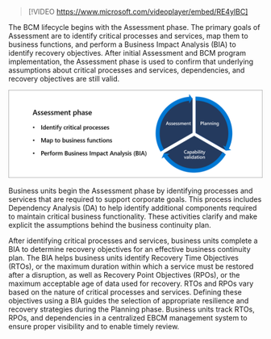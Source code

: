 > [!VIDEO https://www.microsoft.com/videoplayer/embed/RE4ylBC]

The BCM lifecycle begins with the Assessment phase. The primary goals of Assessment are to identify critical processes and services, map them to business functions, and perform a Business Impact Analysis (BIA) to identify recovery objectives. After initial Assessment and BCM program implementation, the Assessment phase is used to confirm that underlying assumptions about critical processes and services, dependencies, and recovery objectives are still valid.

![Assessment phase: - identify critical processes, - map to business functions, - perform business impact analysis](../media/assessment-phase.png)

Business units begin the Assessment phase by identifying processes and services that are required to support corporate goals. This process includes Dependency Analysis (DA) to help identify additional components required to maintain critical business functionality. These activities clarify and make explicit the assumptions behind the business continuity plan.

After identifying critical processes and services, business units complete a BIA to determine recovery objectives for an effective business continuity plan. The BIA helps business units identify Recovery Time Objectives (RTOs), or the maximum duration within which a service must be restored after a disruption, as well as Recovery Point Objectives (RPOs), or the maximum acceptable age of data used for recovery. RTOs and RPOs vary based on the nature of critical processes and services. Defining these objectives using a BIA guides the selection of appropriate resilience and recovery strategies during the Planning phase. Business units track RTOs, RPOs, and dependencies in a centralized EBCM management system to ensure proper visibility and to enable timely review.
